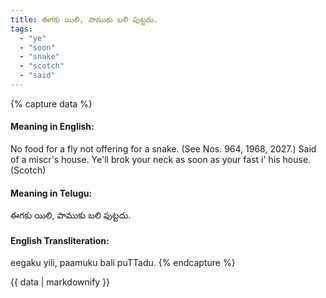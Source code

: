 ```yaml
---
title: ఈగకు యిలి, పాముకు బలి పుట్టదు.
tags:
  - "ye"
  - "soon"
  - "snake"
  - "scotch"
  - "said"
---
```


{% capture data %}
#### Meaning in English:
No food for a fly not offering for a snake.
(See Nos. 964, 1968, 2027.)
Said of a miscr's house.
Ye'll brok your neck as soon as your fast i' his house. (Scotch)

#### Meaning in Telugu:
ఈగకు యిలి, పాముకు బలి పుట్టదు.

#### English Transliteration:
eegaku yili, paamuku bali puTTadu.
{% endcapture %}

{{ data | markdownify }}

